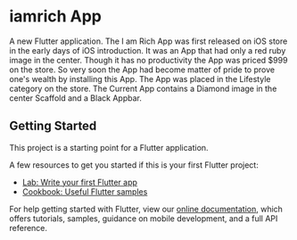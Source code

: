 # iamrich App

A new Flutter application.
The I am Rich App was first released on iOS store in the early days of iOS introduction. It was an App that had only a red ruby image in the center. Though it has no productivity the App was priced $999 on the store. So very soon the App had become matter of pride to prove one's wealth by installing this App. The App was placed in the Lifestyle category on the store. The Current App contains a Diamond image in the center
Scaffold and a Black Appbar.

## Getting Started

This project is a starting point for a Flutter application.

A few resources to get you started if this is your first Flutter project:

- [Lab: Write your first Flutter app](https://flutter.dev/docs/get-started/codelab)
- [Cookbook: Useful Flutter samples](https://flutter.dev/docs/cookbook)

For help getting started with Flutter, view our
[online documentation](https://flutter.dev/docs), which offers tutorials,
samples, guidance on mobile development, and a full API reference.
